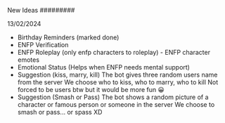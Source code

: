 New Ideas
#########

13/02/2024
- Birthday Reminders (marked done)
- ENFP Verification
- ENFP Roleplay (only enfp characters to roleplay)
      - ENFP character emotes
- Emotional Status (Helps when ENFP needs mental support)
- Suggestion (kiss, marry, kill)
The bot gives three random users name from the server
We choose who to kiss, who to marry, who to kill
Not forced to be users btw but it would be more fun 😀
- Suggestion (Smash or Pass)
The bot shows a random picture of a character or famous person or someone in the server
We choose to smash or pass... or spass XD